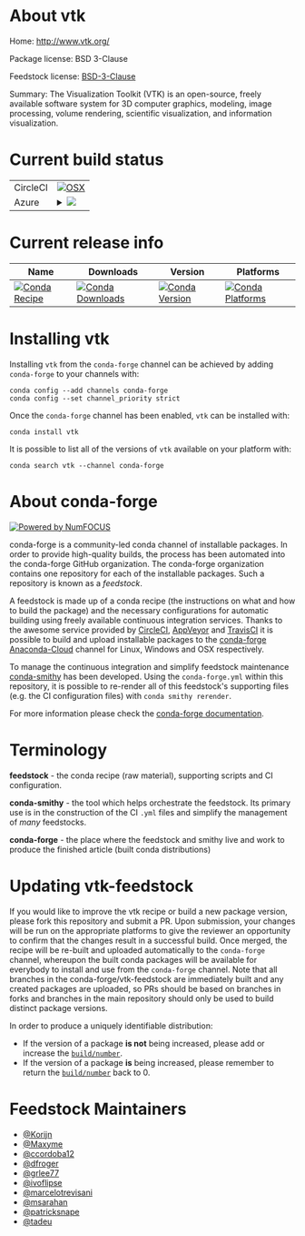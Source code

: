 About vtk
=========

Home: http://www.vtk.org/

Package license: BSD 3-Clause

Feedstock license: [BSD-3-Clause](https://github.com/conda-forge/vtk-feedstock/blob/master/LICENSE.txt)

Summary: The Visualization Toolkit (VTK) is an open-source, freely available software system for 3D computer graphics, modeling, image processing, volume rendering, scientific visualization, and information visualization.


Current build status
====================


<table><tr>
    <td>CircleCI</td>
    <td>
      <a href="https://circleci.com/gh/conda-forge/vtk-feedstock">
        <img alt="OSX" src="https://img.shields.io/circleci/project/github/conda-forge/vtk-feedstock/master.svg?label=OSX">
      </a>
    </td>
  </tr>
    
  <tr>
    <td>Azure</td>
    <td>
      <details>
        <summary>
          <a href="https://dev.azure.com/conda-forge/feedstock-builds/_build/latest?definitionId=4807&branchName=master">
            <img src="https://dev.azure.com/conda-forge/feedstock-builds/_apis/build/status/vtk-feedstock?branchName=master">
          </a>
        </summary>
        <table>
          <thead><tr><th>Variant</th><th>Status</th></tr></thead>
          <tbody><tr>
              <td>linux_64_VTK_WITH_OSMESAFalsepython3.7.____cpython</td>
              <td>
                <a href="https://dev.azure.com/conda-forge/feedstock-builds/_build/latest?definitionId=4807&branchName=master">
                  <img src="https://dev.azure.com/conda-forge/feedstock-builds/_apis/build/status/vtk-feedstock?branchName=master&jobName=linux&configuration=linux_64_VTK_WITH_OSMESAFalsepython3.7.____cpython" alt="variant">
                </a>
              </td>
            </tr><tr>
              <td>linux_64_VTK_WITH_OSMESAFalsepython3.8.____cpython</td>
              <td>
                <a href="https://dev.azure.com/conda-forge/feedstock-builds/_build/latest?definitionId=4807&branchName=master">
                  <img src="https://dev.azure.com/conda-forge/feedstock-builds/_apis/build/status/vtk-feedstock?branchName=master&jobName=linux&configuration=linux_64_VTK_WITH_OSMESAFalsepython3.8.____cpython" alt="variant">
                </a>
              </td>
            </tr><tr>
              <td>linux_64_VTK_WITH_OSMESAFalsepython3.9.____cpython</td>
              <td>
                <a href="https://dev.azure.com/conda-forge/feedstock-builds/_build/latest?definitionId=4807&branchName=master">
                  <img src="https://dev.azure.com/conda-forge/feedstock-builds/_apis/build/status/vtk-feedstock?branchName=master&jobName=linux&configuration=linux_64_VTK_WITH_OSMESAFalsepython3.9.____cpython" alt="variant">
                </a>
              </td>
            </tr><tr>
              <td>linux_64_VTK_WITH_OSMESATruepython3.7.____cpython</td>
              <td>
                <a href="https://dev.azure.com/conda-forge/feedstock-builds/_build/latest?definitionId=4807&branchName=master">
                  <img src="https://dev.azure.com/conda-forge/feedstock-builds/_apis/build/status/vtk-feedstock?branchName=master&jobName=linux&configuration=linux_64_VTK_WITH_OSMESATruepython3.7.____cpython" alt="variant">
                </a>
              </td>
            </tr><tr>
              <td>linux_64_VTK_WITH_OSMESATruepython3.8.____cpython</td>
              <td>
                <a href="https://dev.azure.com/conda-forge/feedstock-builds/_build/latest?definitionId=4807&branchName=master">
                  <img src="https://dev.azure.com/conda-forge/feedstock-builds/_apis/build/status/vtk-feedstock?branchName=master&jobName=linux&configuration=linux_64_VTK_WITH_OSMESATruepython3.8.____cpython" alt="variant">
                </a>
              </td>
            </tr><tr>
              <td>linux_64_VTK_WITH_OSMESATruepython3.9.____cpython</td>
              <td>
                <a href="https://dev.azure.com/conda-forge/feedstock-builds/_build/latest?definitionId=4807&branchName=master">
                  <img src="https://dev.azure.com/conda-forge/feedstock-builds/_apis/build/status/vtk-feedstock?branchName=master&jobName=linux&configuration=linux_64_VTK_WITH_OSMESATruepython3.9.____cpython" alt="variant">
                </a>
              </td>
            </tr><tr>
              <td>osx_64_python3.7.____cpython</td>
              <td>
                <a href="https://dev.azure.com/conda-forge/feedstock-builds/_build/latest?definitionId=4807&branchName=master">
                  <img src="https://dev.azure.com/conda-forge/feedstock-builds/_apis/build/status/vtk-feedstock?branchName=master&jobName=osx&configuration=osx_64_python3.7.____cpython" alt="variant">
                </a>
              </td>
            </tr><tr>
              <td>osx_64_python3.8.____cpython</td>
              <td>
                <a href="https://dev.azure.com/conda-forge/feedstock-builds/_build/latest?definitionId=4807&branchName=master">
                  <img src="https://dev.azure.com/conda-forge/feedstock-builds/_apis/build/status/vtk-feedstock?branchName=master&jobName=osx&configuration=osx_64_python3.8.____cpython" alt="variant">
                </a>
              </td>
            </tr><tr>
              <td>osx_64_python3.9.____cpython</td>
              <td>
                <a href="https://dev.azure.com/conda-forge/feedstock-builds/_build/latest?definitionId=4807&branchName=master">
                  <img src="https://dev.azure.com/conda-forge/feedstock-builds/_apis/build/status/vtk-feedstock?branchName=master&jobName=osx&configuration=osx_64_python3.9.____cpython" alt="variant">
                </a>
              </td>
            </tr><tr>
              <td>win_64_python3.7.____cpython</td>
              <td>
                <a href="https://dev.azure.com/conda-forge/feedstock-builds/_build/latest?definitionId=4807&branchName=master">
                  <img src="https://dev.azure.com/conda-forge/feedstock-builds/_apis/build/status/vtk-feedstock?branchName=master&jobName=win&configuration=win_64_python3.7.____cpython" alt="variant">
                </a>
              </td>
            </tr><tr>
              <td>win_64_python3.8.____cpython</td>
              <td>
                <a href="https://dev.azure.com/conda-forge/feedstock-builds/_build/latest?definitionId=4807&branchName=master">
                  <img src="https://dev.azure.com/conda-forge/feedstock-builds/_apis/build/status/vtk-feedstock?branchName=master&jobName=win&configuration=win_64_python3.8.____cpython" alt="variant">
                </a>
              </td>
            </tr><tr>
              <td>win_64_python3.9.____cpython</td>
              <td>
                <a href="https://dev.azure.com/conda-forge/feedstock-builds/_build/latest?definitionId=4807&branchName=master">
                  <img src="https://dev.azure.com/conda-forge/feedstock-builds/_apis/build/status/vtk-feedstock?branchName=master&jobName=win&configuration=win_64_python3.9.____cpython" alt="variant">
                </a>
              </td>
            </tr>
          </tbody>
        </table>
      </details>
    </td>
  </tr>
</table>

Current release info
====================

| Name | Downloads | Version | Platforms |
| --- | --- | --- | --- |
| [![Conda Recipe](https://img.shields.io/badge/recipe-vtk-green.svg)](https://anaconda.org/conda-forge/vtk) | [![Conda Downloads](https://img.shields.io/conda/dn/conda-forge/vtk.svg)](https://anaconda.org/conda-forge/vtk) | [![Conda Version](https://img.shields.io/conda/vn/conda-forge/vtk.svg)](https://anaconda.org/conda-forge/vtk) | [![Conda Platforms](https://img.shields.io/conda/pn/conda-forge/vtk.svg)](https://anaconda.org/conda-forge/vtk) |

Installing vtk
==============

Installing `vtk` from the `conda-forge` channel can be achieved by adding `conda-forge` to your channels with:

```
conda config --add channels conda-forge
conda config --set channel_priority strict
```

Once the `conda-forge` channel has been enabled, `vtk` can be installed with:

```
conda install vtk
```

It is possible to list all of the versions of `vtk` available on your platform with:

```
conda search vtk --channel conda-forge
```


About conda-forge
=================

[![Powered by
NumFOCUS](https://img.shields.io/badge/powered%20by-NumFOCUS-orange.svg?style=flat&colorA=E1523D&colorB=007D8A)](https://numfocus.org)

conda-forge is a community-led conda channel of installable packages.
In order to provide high-quality builds, the process has been automated into the
conda-forge GitHub organization. The conda-forge organization contains one repository
for each of the installable packages. Such a repository is known as a *feedstock*.

A feedstock is made up of a conda recipe (the instructions on what and how to build
the package) and the necessary configurations for automatic building using freely
available continuous integration services. Thanks to the awesome service provided by
[CircleCI](https://circleci.com/), [AppVeyor](https://www.appveyor.com/)
and [TravisCI](https://travis-ci.com/) it is possible to build and upload installable
packages to the [conda-forge](https://anaconda.org/conda-forge)
[Anaconda-Cloud](https://anaconda.org/) channel for Linux, Windows and OSX respectively.

To manage the continuous integration and simplify feedstock maintenance
[conda-smithy](https://github.com/conda-forge/conda-smithy) has been developed.
Using the ``conda-forge.yml`` within this repository, it is possible to re-render all of
this feedstock's supporting files (e.g. the CI configuration files) with ``conda smithy rerender``.

For more information please check the [conda-forge documentation](https://conda-forge.org/docs/).

Terminology
===========

**feedstock** - the conda recipe (raw material), supporting scripts and CI configuration.

**conda-smithy** - the tool which helps orchestrate the feedstock.
                   Its primary use is in the construction of the CI ``.yml`` files
                   and simplify the management of *many* feedstocks.

**conda-forge** - the place where the feedstock and smithy live and work to
                  produce the finished article (built conda distributions)


Updating vtk-feedstock
======================

If you would like to improve the vtk recipe or build a new
package version, please fork this repository and submit a PR. Upon submission,
your changes will be run on the appropriate platforms to give the reviewer an
opportunity to confirm that the changes result in a successful build. Once
merged, the recipe will be re-built and uploaded automatically to the
`conda-forge` channel, whereupon the built conda packages will be available for
everybody to install and use from the `conda-forge` channel.
Note that all branches in the conda-forge/vtk-feedstock are
immediately built and any created packages are uploaded, so PRs should be based
on branches in forks and branches in the main repository should only be used to
build distinct package versions.

In order to produce a uniquely identifiable distribution:
 * If the version of a package **is not** being increased, please add or increase
   the [``build/number``](https://docs.conda.io/projects/conda-build/en/latest/resources/define-metadata.html#build-number-and-string).
 * If the version of a package **is** being increased, please remember to return
   the [``build/number``](https://docs.conda.io/projects/conda-build/en/latest/resources/define-metadata.html#build-number-and-string)
   back to 0.

Feedstock Maintainers
=====================

* [@Korijn](https://github.com/Korijn/)
* [@Maxyme](https://github.com/Maxyme/)
* [@ccordoba12](https://github.com/ccordoba12/)
* [@dfroger](https://github.com/dfroger/)
* [@grlee77](https://github.com/grlee77/)
* [@ivoflipse](https://github.com/ivoflipse/)
* [@marcelotrevisani](https://github.com/marcelotrevisani/)
* [@msarahan](https://github.com/msarahan/)
* [@patricksnape](https://github.com/patricksnape/)
* [@tadeu](https://github.com/tadeu/)


